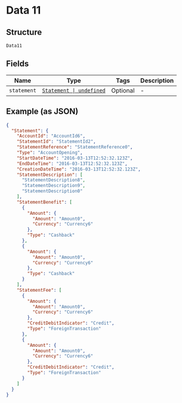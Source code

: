 
# Data 11

## Structure

`Data11`

## Fields

| Name | Type | Tags | Description |
|  --- | --- | --- | --- |
| `statement` | [`Statement \| undefined`](../../doc/models/statement.md) | Optional | - |

## Example (as JSON)

```json
{
  "Statement": {
    "AccountId": "AccountId6",
    "StatementId": "StatementId2",
    "StatementReference": "StatementReference0",
    "Type": "AccountOpening",
    "StartDateTime": "2016-03-13T12:52:32.123Z",
    "EndDateTime": "2016-03-13T12:52:32.123Z",
    "CreationDateTime": "2016-03-13T12:52:32.123Z",
    "StatementDescription": [
      "StatementDescription8",
      "StatementDescription9",
      "StatementDescription0"
    ],
    "StatementBenefit": [
      {
        "Amount": {
          "Amount": "Amount0",
          "Currency": "Currency6"
        },
        "Type": "Cashback"
      },
      {
        "Amount": {
          "Amount": "Amount0",
          "Currency": "Currency6"
        },
        "Type": "Cashback"
      }
    ],
    "StatementFee": [
      {
        "Amount": {
          "Amount": "Amount0",
          "Currency": "Currency6"
        },
        "CreditDebitIndicator": "Credit",
        "Type": "ForeignTransaction"
      },
      {
        "Amount": {
          "Amount": "Amount0",
          "Currency": "Currency6"
        },
        "CreditDebitIndicator": "Credit",
        "Type": "ForeignTransaction"
      }
    ]
  }
}
```

